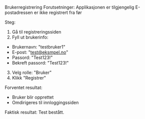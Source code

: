 Brukerregistrering
Forutsetninger:
Applikasjonen er tilgjengelig 
E-postadressen er ikke registrert fra før

 Steg: 
1. Gå til registreringssiden
2. Fyll ut brukerinfo:
 - Brukernavn: "testbruker1"
 - E-post: "test@eksmpel.no"
 - Passord: "Test123!"
 - Bekreft passord: "Test123!"
3. Velg rolle: "Bruker" 
4. Klikk "Registrer"

 Forventet resultat: 
- Bruker blir opprettet
- Omdirigeres til innloggingssiden 

Faktisk resultat:
Test bestått.
